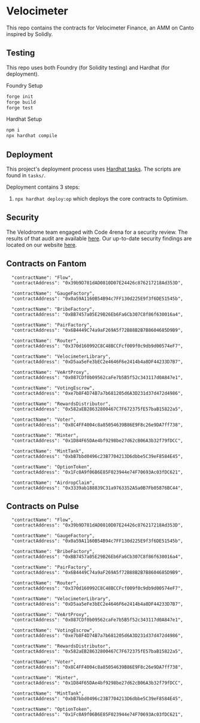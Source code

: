 # Velocimeter

This repo contains the contracts for Velocimeter Finance, an AMM on Canto inspired by Solidly.

## Testing

This repo uses both Foundry (for Solidity testing) and Hardhat (for deployment).

Foundry Setup

```ml
forge init
forge build
forge test
```

Hardhat Setup

```ml
npm i
npx hardhat compile
```

## Deployment

This project's deployment process uses [Hardhat tasks](https://hardhat.org/guides/create-task.html). The scripts are found in `tasks/`.

Deployment contains 3 steps:

1. `npx hardhat deploy:op` which deploys the core contracts to Optimism.

## Security

The Velodrome team engaged with Code 4rena for a security review. The results of that audit are available [here](https://code4rena.com/reports/2022-05-velodrome/). Our up-to-date security findings are located on our website [here](https://docs.velodrome.finance/security).

## Contracts on Fantom

      "contractName": "Flow",
      "contractAddress": "0x39b9D781dAD0810D07E24426c876217218Ad353D",
      
      "contractName": "GaugeFactory",
      "contractAddress": "0x0a59A1160B54B94c7FF130d225E9f3f6DE51545b",
      
      "contractName": "BribeFactory",
      "contractAddress": "0xBB7457a05E29B26Eb6Fa6Cb307C8f86f630016a4",
     
      "contractName": "PairFactory",
      "contractAddress": "0x6B4449C74a9aF269A5f72B88B2B7B8604685D9B9",
     
      "contractName": "Router",
      "contractAddress": "0x370d160992C8C48BCCFcf009f0c9db9d00574eF7",
      
      "contractName": "VelocimeterLibrary",
      "contractAddress": "0xD5aa5eFe3bEC2e4646F6e2414b4a8DF44233D7B7",
      
      "contractName": "VeArtProxy",
      "contractAddress": "0x087CDf0b09562caFe7b5B5f52c343117d0A847e1",
     
      "contractName": "VotingEscrow",
      "contractAddress": "0xe7b8F4D74B7a7b681205d6A3D231d37d472d4986",
      
      "contractName": "RewardsDistributor",
      "contractAddress": "0x582aEB28632800467C7F672375fE57baB15822a5",
     
      "contractName": "Voter",
      "contractAddress": "0x8C4FF4004c8a85054639B86E9F8c26e9DA7ff738",
     
      "contractName": "Minter",
      "contractAddress": "0x1D84F65DAe4bf9298be27d62cB06A3b32f79fDCC",
     
      "contractName": "MintTank",
      "contractAddress": "0xbB7bbd0496c23B7704213D6dbbe5C39eF8584E45",
     
      "contractName": "OptionToken",
      "contractAddress": "0x1Fc0A9f06B6E85F023944e74F70693Ac03fDC621",

      "contractName": "AirdropClaim",
      "contractAddress": "0x3339ab188839C31a9763352A5a0B7Fb05876BC44",

## Contracts on Pulse

      "contractName": "Flow",
      "contractAddress": "0x39b9D781dAD0810D07E24426c876217218Ad353D",

      "contractName": "GaugeFactory",
      "contractAddress": "0x0a59A1160B54B94c7FF130d225E9f3f6DE51545b",
   
      "contractName": "BribeFactory",
      "contractAddress": "0xBB7457a05E29B26Eb6Fa6Cb307C8f86f630016a4",
      
      "contractName": "PairFactory",
      "contractAddress": "0x6B4449C74a9aF269A5f72B88B2B7B8604685D9B9",
      
      "contractName": "Router",
      "contractAddress": "0x370d160992C8C48BCCFcf009f0c9db9d00574eF7",
      
      "contractName": "VelocimeterLibrary",
      "contractAddress": "0xD5aa5eFe3bEC2e4646F6e2414b4a8DF44233D7B7",
     
      "contractName": "VeArtProxy",
      "contractAddress": "0x087CDf0b09562caFe7b5B5f52c343117d0A847e1",
    
      "contractName": "VotingEscrow",
      "contractAddress": "0xe7b8F4D74B7a7b681205d6A3D231d37d472d4986",
      
      "contractName": "RewardsDistributor",
      "contractAddress": "0x582aEB28632800467C7F672375fE57baB15822a5",
      
      "contractName": "Voter",
      "contractAddress": "0x8C4FF4004c8a85054639B86E9F8c26e9DA7ff738",
      
      "contractName": "Minter",
      "contractAddress": "0x1D84F65DAe4bf9298be27d62cB06A3b32f79fDCC",
      
      "contractName": "MintTank",
      "contractAddress": "0xbB7bbd0496c23B7704213D6dbbe5C39eF8584E45",
     
      "contractName": "OptionToken",
      "contractAddress": "0x1Fc0A9f06B6E85F023944e74F70693Ac03fDC621",
      